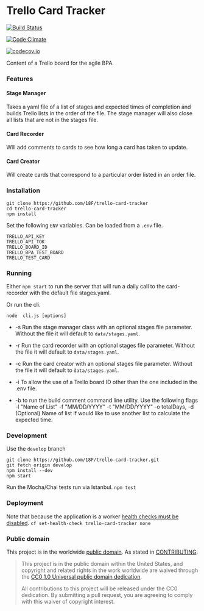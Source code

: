 # Trello Card Tracker

[![Build Status](https://travis-ci.org/18F/trello-card-tracker.svg?branch=master)](https://travis-ci.org/18F/trello-card-tracker)

[![Code Climate](https://codeclimate.com/github/18F/trello-card-tracker/badges/gpa.svg)](https://codeclimate.com/github/18F/trello-card-tracker)

[![codecov.io](https://codecov.io/github/18F/trello-card-tracker/coverage.svg?branch=master)](https://codecov.io/github/18F/trello-card-tracker?branch=master)

Content of a Trello board for the agile BPA.

### Features
#### Stage Manager
Takes a yaml file of a list of stages and expected times of completion and builds Trello lists in the order of the file.
The stage manager will also close all lists that are not in the stages file.

#### Card Recorder
Will add comments to cards to see how long a card has taken to update.

#### Card Creator
Will create cards that correspond to a particular order listed in an order file.

### Installation

```
git clone https://github.com/18F/trello-card-tracker
cd trello-card-tracker
npm install
```

Set the following `ENV` variables. Can be loaded from a `.env` file.
```
TRELLO_API_KEY
TRELLO_API_TOK
TRELLO_BOARD_ID
TRELLO_BPA_TEST_BOARD
TRELLO_TEST_CARD
```

### Running

Either `npm start` to run the server that will run a daily call to the card-recorder with the default file stages.yaml.

Or run the cli.

`node  cli.js [options]`

- -s   Run the stage manager class with an optional stages file parameter. Without the file it will default to `data/stages.yaml`.
- -r   Run the card recorder with an optional stages file parameter. Without the file it will default to `data/stages.yaml`.   
- -c   Run the card creator with an optional stages file parameter. Without the file it will default to `data/stages.yaml`.

- -i To allow the use of a Trello board ID other than the one included in the .env file.

- -b to run the build comment command line utility. Use the following flags -l "Name of List" -f "MM/DD/YYYY" -t "MM/DD/YYYY" -o totalDays, -d (Optional) Name of list if would like to use another list to calculate the expected time.

### Development
Use the `develop` branch

```
git clone https://github.com/18F/trello-card-tracker.git
git fetch origin develop
npm install --dev
npm start

```

Run the Mocha/Chai tests run via Istanbul.
`npm test`

### Deployment
Note that because the application is a worker [health checks must be disabled](https://docs.cloudfoundry.org/running/apps-enable-diego.html#disable-health-checks).
`cf set-health-check trello-card-tracker none`


### Public domain

This project is in the worldwide [public domain](LICENSE.md). As stated in [CONTRIBUTING](CONTRIBUTING.md):

> This project is in the public domain within the United States, and copyright and related rights in the work worldwide are waived through the [CC0 1.0 Universal public domain dedication](https://creativecommons.org/publicdomain/zero/1.0/).
>
> All contributions to this project will be released under the CC0 dedication. By submitting a pull request, you are agreeing to comply with this waiver of copyright interest.
